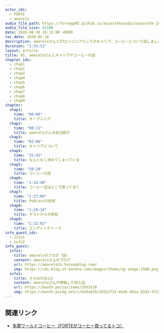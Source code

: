 ```yaml
---
actor_ids:
  - FORTE
  - amarelo
audio_file_path: https://fortegp05.github.io/aozorafm/audio/aozorafm_20200820_01.mp3
audio_file_size: 41100
date: 2020-08-20 18:15:00 +0900
rec_date: 2020-05-18
description: amareloさんとITエンジニアとしてのキャリア、コーヒーについて話しました!
duration: "1:33:52"
layout: article
title: 65. amareloさんとキャリアやコーヒーの話
chapter_ids:
  - chap1
  - chap2
  - chap3
  - chap4
  - chap5
  - chap6
  - chap7
  - chap8
  - chap9
chapter:
  chap1:
    time: "00:00"
    title: オープニング
  chap2:
    time: "00:11"
    title: amareloさんの自己紹介
  chap3:
    time: "02:00"
    title: キャリアについて
  chap4:
    time: "35:45"
    title: なんとなく決めてしまっている
  chap5:
    time: "50:20"
    title: コーヒーの話
  chap6:
    time: "1:14:40"
    title: コーヒー豆はどこで買ってる?
  chap7:
    time: "1:27:00"
    title: Podcastの告知
  chap8:
    time: "1:28:18"
    title: ゲストからの告知
  chap9:
    time: "1:32:02"
    title: エンディングトーク
info_guest_ids:
  - info1
  - info2
info_guest:
  info1:
    title: amareloのブログ（仮）
    content: amareloさんのブログ
    url: https://amarelo24.hatenablog.com/
    img: https://cdn.blog.st-hatena.com/images/theme/og-image-1500.png
  info2:
    title: ささみのほん5
    content: amareloさんが寄稿した同人誌
    url: https://booth.pm/ja/items/2033530
    img: https://booth.pximg.net/c/620x620/26512f33-0a36-461a-92d3-5f225fbe2ebb/i/2033530/ace407b9-07b2-4e5b-b9c4-78be30407283_base_resized.jpg
---
```


## 関連リンク
- [多摩ワールドコーヒー（FORTEがコーヒー買ってるトコ）](https://tamaworldcoffee.com/)
